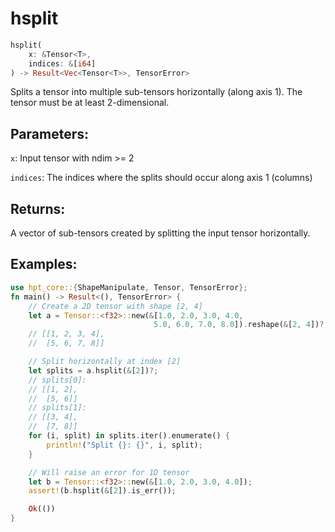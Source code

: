 # hsplit
```rust
hsplit(
    x: &Tensor<T>,
    indices: &[i64]
) -> Result<Vec<Tensor<T>>, TensorError>
```
Splits a tensor into multiple sub-tensors horizontally (along axis 1). The tensor must be at least 2-dimensional.

## Parameters:
`x`: Input tensor with ndim >= 2

`indices`: The indices where the splits should occur along axis 1 (columns)

## Returns:
A vector of sub-tensors created by splitting the input tensor horizontally.

## Examples:
```rust
use hpt_core::{ShapeManipulate, Tensor, TensorError};
fn main() -> Result<(), TensorError> {
    // Create a 2D tensor with shape [2, 4]
    let a = Tensor::<f32>::new(&[1.0, 2.0, 3.0, 4.0,
                                5.0, 6.0, 7.0, 8.0]).reshape(&[2, 4])?;
    // [[1, 2, 3, 4],
    //  [5, 6, 7, 8]]

    // Split horizontally at index [2]
    let splits = a.hsplit(&[2])?;
    // splits[0]:
    // [[1, 2],
    //  [5, 6]]
    // splits[1]:
    // [[3, 4],
    //  [7, 8]]
    for (i, split) in splits.iter().enumerate() {
        println!("Split {}: {}", i, split);
    }

    // Will raise an error for 1D tensor
    let b = Tensor::<f32>::new(&[1.0, 2.0, 3.0, 4.0]);
    assert!(b.hsplit(&[2]).is_err());

    Ok(())
}
```